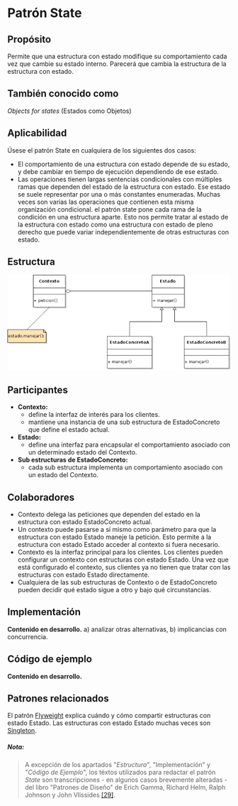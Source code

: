 # Patrón State

## Propósito

Permite que una estructura con estado modifique su comportamiento cada vez que cambie su estado interno. Parecerá que cambia la estructura de la estructura con estado.

## También conocido como

_Objects for states_ (Estados como Objetos)

## Aplicabilidad

Úsese el patrón State en cualquiera de los siguientes dos casos:
* El comportamiento de una estructura con estado depende de su estado, y debe cambiar en tiempo de ejecución dependiendo de ese estado.
* Las operaciones tienen largas sentencias condicionales con múltiples ramas que dependen del estado de la estructura con estado. Ese estado se suele representar por una o más constantes enumeradas. Muchas veces son varias las operaciones que contienen esta misma organización condicional. el patrón state pone cada rama de la condición en una estructura aparte. Esto nos permite tratar al estado de la estructura con estado como una estructura con estado de pleno derecho que puede variar independientemente de otras estructuras con estado.

## Estructura

![](/assets/uml/state.png)

## Participantes

* **Contexto:**
  * define la interfaz de interés para los clientes.
  * mantiene una instancia de una sub estructura de EstadoConcreto que define el estado actual.
* **Estado:**
  * define una interfaz para encapsular el comportamiento asociado con un determinado estado del Contexto.
* **Sub estructuras de EstadoConcreto:**
  * cada sub estructura implementa un comportamiento asociado con un estado del Contexto.

## Colaboradores

* Contexto delega las peticiones que dependen del estado en la estructura con estado EstadoConcreto actual.
* Un contexto puede pasarse a sí mismo como parámetro para que la estructura con estado Estado maneje la petición. Esto permite a la estructura con estado Estado acceder al contexto si fuera necesario.
* Contexto es la interfaz principal para los clientes. Los clientes pueden configurar un contexto con estructuras con estado Estado. Una vez que está configurado el contexto, sus clientes ya no tienen que tratar con las estructuras con estado Estado directamente.
* Cualquiera de las sub estructuras de Contexto o de EstadoConcreto pueden decidir qué estado sigue a otro y  bajo qué circunstancias.

## Implementación

**Contenido en desarrollo.** a) analizar otras alternativas, b) implicancias con concurrencia.

## Código de ejemplo

**Contenido en desarrollo.**

## Patrones relacionados

El patrón [Flyweight](/patrones/estructurales/flyweight.md) explica cuándo y cómo compartir estructuras con estado Estado.
Las estructuras con estado Estado muchas veces son [Singleton](/patrones/creacionales/singleton.md).

##### Nota:
> A excepción de los apartados "_Estructura_", "Implementación" y "_Código de Ejemplo_", los téxtos utilizados para redactar el patrón _State_ son transcripciones - en algunos casos brevemente alteradas - del libro "Patrones de Diseño" de Erich Gamma, Richard Helm, Ralph Johnson y John Vlissides [\[29\]](/recursos.md).
